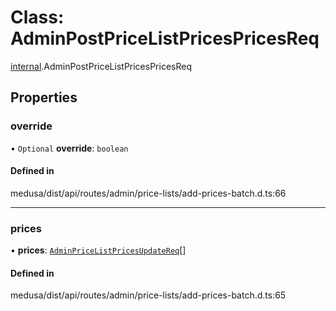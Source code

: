 # Class: AdminPostPriceListPricesPricesReq

[internal](../modules/internal-13.md).AdminPostPriceListPricesPricesReq

## Properties

### override

• `Optional` **override**: `boolean`

#### Defined in

medusa/dist/api/routes/admin/price-lists/add-prices-batch.d.ts:66

___

### prices

• **prices**: [`AdminPriceListPricesUpdateReq`](internal-13.AdminPriceListPricesUpdateReq.md)[]

#### Defined in

medusa/dist/api/routes/admin/price-lists/add-prices-batch.d.ts:65
